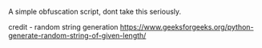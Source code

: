 A simple obfuscation script, dont take this seriously.

credit - random string generation https://www.geeksforgeeks.org/python-generate-random-string-of-given-length/
